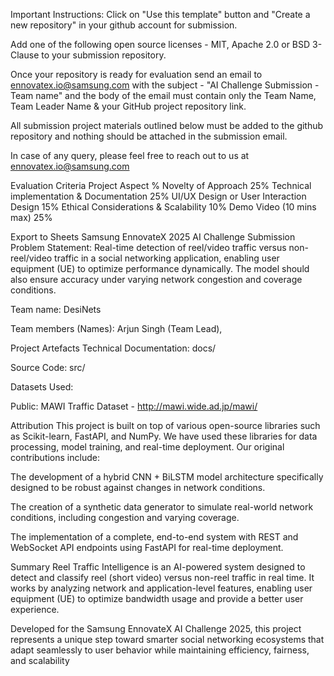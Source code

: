 Important Instructions:
Click on "Use this template" button and "Create a new repository" in your github account for submission.

Add one of the following open source licenses - MIT, Apache 2.0 or BSD 3-Clause to your submission repository.

Once your repository is ready for evaluation send an email to ennovatex.io@samsung.com with the subject - "AI Challenge Submission - Team name" and the body of the email must contain only the Team Name, Team Leader Name & your GitHub project repository link.

All submission project materials outlined below must be added to the github repository and nothing should be attached in the submission email.

In case of any query, please feel free to reach out to us at ennovatex.io@samsung.com

Evaluation Criteria
Project Aspect	%
Novelty of Approach	25%
Technical implementation & Documentation	25%
UI/UX Design or User Interaction Design	15%
Ethical Considerations & Scalability	10%
Demo Video (10 mins max)	25%

Export to Sheets
Samsung EnnovateX 2025 AI Challenge Submission
Problem Statement: Real-time detection of reel/video traffic versus non-reel/video traffic in a social networking application, enabling user equipment (UE) to optimize performance dynamically. The model should also ensure accuracy under varying network congestion and coverage conditions.

Team name: DesiNets

Team members (Names): Arjun Singh (Team Lead),



Project Artefacts
Technical Documentation: docs/

Source Code: src/


Datasets Used:

Public: MAWI Traffic Dataset - http://mawi.wide.ad.jp/mawi/


Attribution
This project is built on top of various open-source libraries such as Scikit-learn, FastAPI, and NumPy. We have used these libraries for data processing, model training, and real-time deployment. Our original contributions include:

The development of a hybrid CNN + BiLSTM model architecture specifically designed to be robust against changes in network conditions.

The creation of a synthetic data generator to simulate real-world network conditions, including congestion and varying coverage.

The implementation of a complete, end-to-end system with REST and WebSocket API endpoints using FastAPI for real-time deployment.

Summary
Reel Traffic Intelligence is an AI-powered system designed to detect and classify reel (short video) versus non-reel traffic in real time. It works by analyzing network and application-level features, enabling user equipment (UE) to optimize bandwidth usage and provide a better user experience.

Developed for the Samsung EnnovateX AI Challenge 2025, this project represents a unique step toward smarter social networking ecosystems that adapt seamlessly to user behavior while maintaining efficiency, fairness, and scalability
